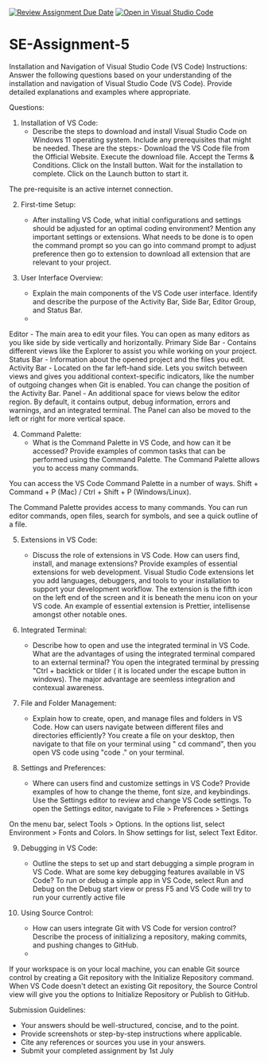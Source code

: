[![Review Assignment Due Date](https://classroom.github.com/assets/deadline-readme-button-24ddc0f5d75046c5622901739e7c5dd533143b0c8e959d652212380cedb1ea36.svg)](https://classroom.github.com/a/XoLGRbHq)
[![Open in Visual Studio Code](https://classroom.github.com/assets/open-in-vscode-718a45dd9cf7e7f842a935f5ebbe5719a5e09af4491e668f4dbf3b35d5cca122.svg)](https://classroom.github.com/online_ide?assignment_repo_id=15255073&assignment_repo_type=AssignmentRepo)
# SE-Assignment-5
Installation and Navigation of Visual Studio Code (VS Code)
 Instructions:
Answer the following questions based on your understanding of the installation and navigation of Visual Studio Code (VS Code). Provide detailed explanations and examples where appropriate.

 Questions:

1. Installation of VS Code:
   - Describe the steps to download and install Visual Studio Code on Windows 11 operating system. Include any prerequisites that might be needed.
 These are the steps:-
Download the VS Code file from the Official Website.
Execute the download file.
Accept the Terms & Conditions.
Click on the Install button.
Wait for the installation to complete.
Click on the Launch button to start it.

The pre-requisite is an active internet connection.

2. First-time Setup:
   - After installing VS Code, what initial configurations and settings should be adjusted for an optimal coding environment? Mention any important settings or extensions.
  What needs to be done is to open the command prompt so you can go into command prompt to adjust preference then go to extension to download all extension that are relevant to your project.

3. User Interface Overview:
   - Explain the main components of the VS Code user interface. Identify and describe the purpose of the Activity Bar, Side Bar, Editor Group, and Status Bar.
   - 
 Editor - The main area to edit your files. You can open as many editors as you like side by side vertically and horizontally.
Primary Side Bar - Contains different views like the Explorer to assist you while working on your project.
Status Bar - Information about the opened project and the files you edit.
Activity Bar - Located on the far left-hand side. Lets you switch between views and gives you additional context-specific indicators, like the number of outgoing changes when Git is enabled. You can change the position of the Activity Bar.
Panel - An additional space for views below the editor region. By default, it contains output, debug information, errors and warnings, and an integrated terminal. The Panel can also be moved to the left or right for more vertical space.

4. Command Palette:
   - What is the Command Palette in VS Code, and how can it be accessed? Provide examples of common tasks that can be performed using the Command Palette.
  The Command Palette allows you to access many commands.

You can access the VS Code Command Palette in a number of ways. Shift + Command + P (Mac) / Ctrl + Shift + P (Windows/Linux).

The Command Palette provides access to many commands. You can run editor commands, open files, search for symbols, and see a quick outline of a file.

5. Extensions in VS Code:
   - Discuss the role of extensions in VS Code. How can users find, install, and manage extensions? Provide examples of essential extensions for web development.
 Visual Studio Code extensions let you add languages, debuggers, and tools to your installation to support your development workflow. The extension is the fifth icon on the left end of the screen and it is beneath the menu icon on your VS code.
An example of essential extension is Prettier, intellisense amongst other notable ones.

6. Integrated Terminal:
   - Describe how to open and use the integrated terminal in VS Code. What are the advantages of using the integrated terminal compared to an external terminal?
   You open the integrated terminal by pressing "Ctrl + backtick or tilder ( it is located under the escape button in windows).
The major advantage are seemless integration and contexual awareness.

7. File and Folder Management:
   - Explain how to create, open, and manage files and folders in VS Code. How can users navigate between different files and directories efficiently?
    You create a file on your desktop, then navigate to that file on your terminal using " cd command", then you open VS code using "code ." on your terminal.

8. Settings and Preferences:
   - Where can users find and customize settings in VS Code? Provide examples of how to change the theme, font size, and keybindings.
 Use the Settings editor to review and change VS Code settings. To open the Settings editor, navigate to File > Preferences > Settings

On the menu bar, select Tools > Options. In the options list, select Environment > Fonts and Colors. In Show settings for list, select Text Editor. 

9. Debugging in VS Code:
   - Outline the steps to set up and start debugging a simple program in VS Code. What are some key debugging features available in VS Code?
   To run or debug a simple app in VS Code, select Run and Debug on the Debug start view or press F5 and VS Code will try to run your currently active file

10. Using Source Control:
    - How can users integrate Git with VS Code for version control? Describe the process of initializing a repository, making commits, and pushing changes to GitHub.
    - 
 If your workspace is on your local machine, you can enable Git source control by creating a Git repository with the Initialize Repository command. When VS Code doesn't detect an existing Git repository, the Source Control view will give you the options to Initialize Repository or Publish to GitHub.



 Submission Guidelines:
- Your answers should be well-structured, concise, and to the point.
- Provide screenshots or step-by-step instructions where applicable.
- Cite any references or sources you use in your answers.
- Submit your completed assignment by 1st July 

